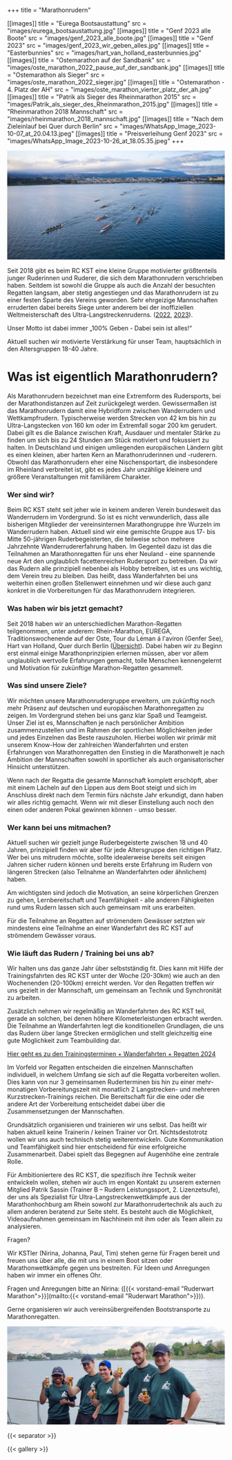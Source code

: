 +++
title = "Marathonrudern"

[[images]]
title = "Eurega Bootsaustattung"
src = "images/eurega_bootsaustattung.jpg"
[[images]]
title = "Genf 2023 alle Boote"
src = "images/genf_2023_alle_boote.jpg"
[[images]]
title = "Genf 2023"
src = "images/genf_2023_wir_geben_alles.jpg"
[[images]]
title = "Easterbunnies"
src = "images/hart_van_holland_easterbunnies.jpg"
[[images]]
title = "Ostemarathon auf der Sandbank"
src = "images/oste_marathon_2022_pause_auf_der_sandbank.jpg"
[[images]]
title = "Ostemarathon als Sieger"
src = "images/oste_marathon_2022_sieger.jpg"
[[images]]
title = "Ostemarathon - 4. Platz der AH"
src = "images/oste_marathon_vierter_platz_der_ah.jpg"
[[images]]
title = "Patrik als Sieger des Rheinmarathon 2015"
src = "images/Patrik_als_sieger_des_Rheinmarathon_2015.jpg"
[[images]]
title = "Rheinmarathon 2018 Mannschaft"
src = "images/rheinmarathon_2018_mannschaft.jpg"
[[images]]
title = "Nach dem Zieleinlauf bei Quer durch Berlin"
src = "images/WhatsApp_Image_2023-10-07_at_20.04.13.jpeg"
[[images]]
title = "Preisverleihung Genf 2023"
src = "images/WhatsApp_Image_2023-10-26_at_18.05.35.jpeg"
+++

![Genf Massenstart vor Kulisse](./images/genf_2023_massenstart_vor_kulisse.jpg)


Seit 2018 gibt es beim RC KST eine kleine Gruppe motivierter größtenteils junger Ruderinnen und Ruderer, die sich dem Marathonrudern verschrieben haben. Seitdem ist sowohl die Gruppe als auch die Anzahl der besuchten Regatten langsam, aber stetig angestiegen und das Marathonrudern ist zu einer festen Sparte des Vereins geworden. Sehr ehrgeizige Mannschaften erruderten dabei bereits Siege unter anderem bei der inoffiziellen Weltmeisterschaft des Ultra-Langstreckenruderns.  ([2022](/berichte/2022/tour_du_lac_leman_2022/index.md), [2023](../../berichte/#TODO)).

Unser Motto ist dabei immer „100% Geben - Dabei sein ist alles!“

Aktuell suchen wir motivierte Verstärkung für unser Team, hauptsächlich in den Altersgruppen 18-40 Jahre.

# Was ist eigentlich Marathonrudern?
Als Marathonrudern bezeichnet man eine Extremform des Rudersports, bei der Marathondistanzen  auf Zeit zurückgelegt werden. Gewissermaßen ist das Marathonrudern damit eine Hybridform zwischen Wanderrudern und Wettkampfrudern. Typischerweise werden Strecken von 42 km bis hin zu Ultra-Langstecken von 160 km oder im Extremfall sogar 200 km gerudert. Dabei gilt es die Balance zwischen Kraft, Ausdauer und mentaler Stärke zu finden um sich bis zu 24 Stunden am Stück motiviert und fokussiert zu halten. In Deutschland und einigen umliegenden europäischen Ländern gibt es einen kleinen, aber harten Kern an Marathonruderinnen und -ruderern. Obwohl das Marathonrudern eher eine Nischensportart, die insbesondere im Rheinland verbreitet ist, gibt es jedes Jahr unzählige kleinere und größere Veranstaltungen mit familiärem Charakter. 

### Wer sind wir?
Beim RC KST steht seit jeher wie in keinem anderen Verein bundesweit das Wanderrudern im Vordergrund. So ist es nicht verwunderlich, dass alle bisherigen Mitglieder der vereinsinternen Marathongruppe ihre Wurzeln im Wanderrudern haben. Aktuell sind wir eine gemischte Gruppe aus 17- bis Mitte 50-jährigen Ruderbegeisterten, die teilweise schon mehrere Jahrzehnte Wanderrudererfahrung haben. Im Gegenteil dazu ist das die Teilnahmen an Marathonregatten für uns eher Neuland - eine spannende neue Art den unglaublich facettenreichen Rudersport zu betreiben. Da wir das Rudern alle prinzipiell nebenbei als Hobby betreiben, ist es uns wichtig, dem Verein treu zu bleiben. Das heißt, dass Wanderfahrten bei uns weiterhin einen großen Stellenwert einnehmen und wir diese auch ganz konkret in die Vorbereitungen für das Marathonrudern integrieren.

### Was haben wir bis jetzt gemacht?
Seit 2018 haben wir an unterschiedlichen Marathon-Regatten teilgenommen, unter anderem: Rhein-Marathon, EUREGA, Traditionswochenende auf der Oste, Tour du Léman á l'aviron (Genfer See), Hart van Holland, Quer durch Berlin ([Übersicht](#TODO)). Dabei haben wir zu Beginn erst einmal einige Marathonprinzipien erlernen müssen, aber vor allem unglaublich wertvolle Erfahrungen gemacht, tolle  Menschen kennengelernt und Motivation für zukünftige Marathon-Regatten gesammelt.

### Was sind unsere Ziele?
Wir möchten unsere Marathonrudergruppe erweitern, um zukünftig noch mehr Präsenz auf deutschen und europäischen Marathonregatten zu zeigen. Im Vordergrund stehen bei uns ganz klar Spaß und Teamgeist. Unser Ziel ist es, Mannschaften je nach persönlicher Ambition zusammenzustellen und im Rahmen der sportlichen Möglichkeiten jeder und jedes Einzelnen das Beste rauszuholen. Hierbei wollen wir primär mit unserem Know-How der zahlreichen Wanderfahrten und ersten Erfahrungen von Marathonregatten den Einstieg in die Marathonwelt je nach Ambition der Mannschaften sowohl in sportlicher als auch organisatorischer Hinsicht unterstützen.

Wenn nach der Regatta die gesamte Mannschaft komplett erschöpft, aber mit einem Lächeln auf den Lippen aus dem Boot steigt und sich im Anschluss direkt nach dem Termin fürs nächste Jahr erkundigt, dann haben wir alles richtig gemacht. Wenn wir mit dieser Einstellung auch noch den einen oder anderen Pokal gewinnen können - umso besser.

### Wer kann bei uns mitmachen?
Aktuell suchen wir gezielt junge Ruderbegeisterte zwischen 18 und 40 Jahren, prinzipiell finden wir aber für jede Altersgruppe den richtigen Platz. Wer bei uns mitrudern möchte, sollte idealerweise bereits seit einigen Jahren sicher rudern können und bereits erste Erfahrung im Rudern von längeren Strecken (also Teilnahme an Wanderfahrten oder ähnlichem) haben.

Am wichtigsten sind jedoch die Motivation, an seine körperlichen Grenzen zu gehen, Lernbereitschaft und Teamfähigkeit - alle anderen Fähigkeiten rund ums Rudern lassen sich auch gemeinsam mit uns erarbeiten.

Für die Teilnahme an Regatten auf strömendem Gewässer setzten wir mindestens eine Teilnahme an einer Wanderfahrt des RC KST auf strömendem Gewässer voraus.

### Wie läuft das Rudern / Training bei uns ab?
Wir halten uns das ganze Jahr über selbstständig fit. Dies kann mit Hilfe der Trainingsfahrten des RC KST unter der Woche (20-30km) wie auch an den Wochenenden (20-100km) erreicht werden. Vor den Regatten treffen wir uns gezielt in der Mannschaft, um gemeinsam an Technik und Synchronität zu arbeiten.

Zusätzlich nehmen wir regelmäßig an Wanderfahrten des RC KST teil, gerade an solchen, bei denen höhere Kilometerleistungen erbracht werden. Die Teilnahme an Wanderfahrten legt die konditionellen Grundlagen, die uns das Rudern über lange Strecken ermöglichen und stellt gleichzeitig eine gute Möglichkeit zum Teambuilding dar.

[Hier geht es zu den Trainingsterminen + Wanderfahrten + Regatten 2024](/ausschreibungen/2024/marathontermine.md)

Im Vorfeld vor Regatten entscheiden die einzelnen Mannschaften individuell, in welchem Umfang sie sich auf die Regatta vorbereiten wollen. Dies kann von nur 3 gemeinsamen Ruderterminen bis hin zu einer mehr-monatigen Vorbereitungszeit mit monatlich 2 Langstrecken- und mehreren Kurzstrecken-Trainings reichen. Die Bereitschaft für die eine oder die andere Art der Vorbereitung entscheidet dabei über die Zusammensetzungen der Mannschaften.

Grundsätzlich organisieren und trainieren wir uns selbst. Das heißt wir haben aktuell keine Trainerin / keinen Trainer vor Ort. Nichtsdestotrotz wollen wir uns auch technisch stetig weiterentwickeln. Gute Kommunikation und Teamfähigkeit sind hier entscheidend für eine erfolgreiche Zusammenarbeit. Dabei spielt das Begegnen auf Augenhöhe eine zentrale Rolle.

Für Ambitioniertere des RC KST, die spezifisch ihre Technik weiter entwickeln wollen, stehen wir auch im engen Kontakt zu unserem externen Mitglied Patrik Sassin (Trainer B – Rudern Leistungssport, 2. Lizenzetsufe), der uns als Spezialist für Ultra-Langstreckenwettkämpfe aus der Marathonhochburg am Rhein sowohl zur Marathonrudertechnik als auch zu allem anderen beratend zur Seite steht. Es besteht auch die Möglichkeit, Videoaufnahmen gemeinsam im Nachhinein mit ihm oder als Team allein zu analysieren.

Fragen?

Wir KSTler (Nirina, Johanna, Paul, Tim) stehen gerne für Fragen bereit und freuen uns über alle, die mit uns in einem Boot sitzen oder Marathonwettkämpfe gegen uns bestreiten. Für Ideen und Anregungen haben wir immer ein offenes Ohr.

Fragen und Anregungen bitte an Nirina: ([{{< vorstand-email "Ruderwart Marathon">}}](mailto:{{< vorstand-email "Ruderwart Marathon">}})).

Gerne organisieren wir auch vereinsübergreifenden Bootstransporte zu Marathonregatten.

![Wenn alles geschafft ist](images/eurega_wenn_alles_geschafft_ist.jpg)

{{< separator >}}

{{< gallery >}}
